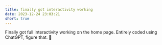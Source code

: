 ```yaml
---
title: finally got interactivity working
date: 2023-12-24 23:03:21
short: true
---
```


Finally got full interactivity working on the home page. Entirely coded using ChatGPT, figure that. 🤖
